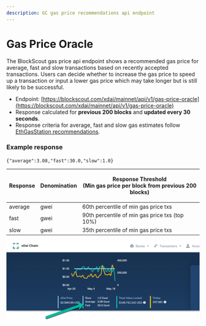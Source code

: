 ```yaml
---
description: GC gas price recommendations api endpoint
---
```


# Gas Price Oracle

The BlockScout gas price api endpoint shows a recommended gas price for average, fast and slow transactions based on recently accepted transactions. Users can decide whether to increase the gas price to speed up a transaction or input a lower gas price which may take longer but is still likely to be successful.

* Endpoint: [https://blockscout.com/xdai/mainnet/api/v1/gas-price-oracle](https://blockscout.com/xdai/mainnet/api/v1/gas-price-oracle)
* Response calculated for **previous 200 blocks** and **updated every 30 seconds**.
* Response criteria for average, fast and slow gas estimates follow[ EthGasStation recommendations](https://github.com/ethgasstation/gasstation-express-oracle/blob/master/gasExpress.py#L16-L18).

### Example response

```
{"average":3.08,"fast":30.0,"slow":1.0}
```

| Response | Denomination | <p>Response Threshold <br>(Min gas price per block from previous 200 blocks)</p> |
| -------- | ------------ | -------------------------------------------------------------------------------- |
| average  | gwei         | 60th percentile of min gas price txs                                             |
| fast     | gwei         | 90th percentile of min gas price txs (top 10%)                                   |
| slow     | gwei         | 35th percentile of min gas price txs                                             |

![Gas price display on BlockScout](<../../.gitbook/assets/bs-1 (3) (1).png>)

